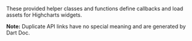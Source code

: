These provided helper classes and functions define callbacks and load assets for
Highcharts widgets.

**Note:** Duplicate API links have no special meaning and are generated by Dart
Doc.
